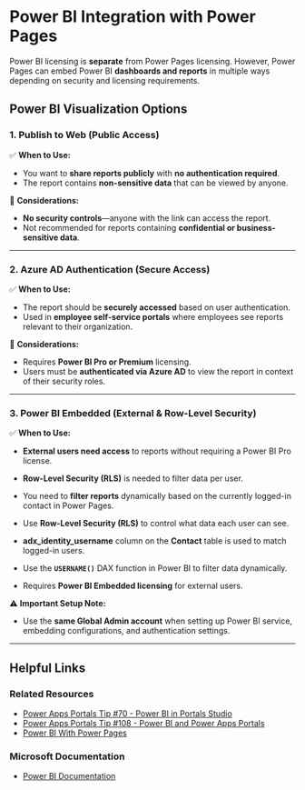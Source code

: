 # Power BI Integration with Power Pages  

Power BI licensing is **separate** from Power Pages licensing. However, Power Pages can embed Power BI **dashboards and reports** in multiple ways depending on security and licensing requirements.  

## Power BI Visualization Options  

### 1. Publish to Web (Public Access)  
✅ **When to Use:**  
- You want to **share reports publicly** with **no authentication required**.  
- The report contains **non-sensitive data** that can be viewed by anyone.  

🚨 **Considerations:**  
- **No security controls**—anyone with the link can access the report.  
- Not recommended for reports containing **confidential or business-sensitive data**.  

---

### 2. Azure AD Authentication (Secure Access)  
✅ **When to Use:**  
- The report should be **securely accessed** based on user authentication.  
- Used in **employee self-service portals** where employees see reports relevant to their organization.  

🚨 **Considerations:**  
- Requires **Power BI Pro or Premium** licensing.  
- Users must be **authenticated via Azure AD** to view the report in context of their security roles.  

---

### 3. Power BI Embedded (External & Row-Level Security)  
✅ **When to Use:**  
- **External users need access** to reports without requiring a Power BI Pro license.  
- **Row-Level Security (RLS)** is needed to filter data per user.  
- You need to **filter reports** dynamically based on the currently logged-in contact in Power Pages.  
 
- Use **Row-Level Security (RLS)** to control what data each user can see.  
- **adx_identity_username** column on the **Contact** table is used to match logged-in users.  
- Use the **`USERNAME()`** DAX function in Power BI to filter data dynamically.  
- Requires **Power BI Embedded licensing** for external users.  

⚠ **Important Setup Note:**  
- Use the **same Global Admin account** when setting up Power BI service, embedding configurations, and authentication settings.  

---

## Helpful Links  

### Related Resources  
- [Power Apps Portals Tip #70 - Power BI in Portals Studio](https://www.youtube.com/...)  
- [Power Apps Portals Tip #108 - Power BI and Power Apps Portals](https://www.youtube.com/...)  
- [Power BI With Power Pages](https://youtube.com/...)  

### Microsoft Documentation  
- [Power BI Documentation](https://learn.microsoft.com/...)  
